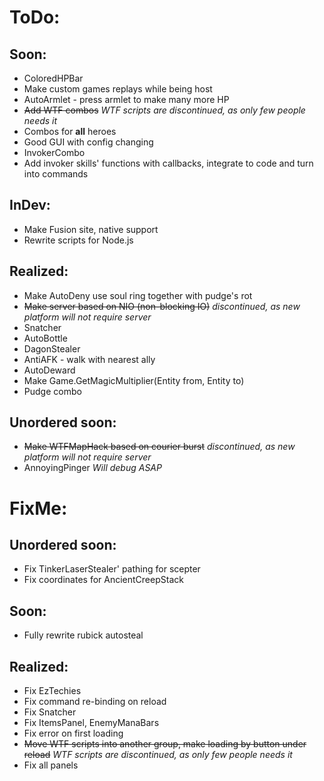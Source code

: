 # ToDo:
## Soon:
* ColoredHPBar
* Make custom games replays while being host
* AutoArmlet - press armlet to make many more HP
* ~~Add WTF combos~~ *_WTF scripts are discontinued, as only few people needs it_*
* Combos for **all** heroes
* Good GUI with config changing
* InvokerCombo
* Add invoker skills' functions with callbacks, integrate to code and turn into commands

## InDev:
* Make Fusion site, native support
* Rewrite scripts for Node.js

## Realized:
* Make AutoDeny use soul ring together with pudge's rot
* ~~Make server based on NIO (non-blocking IO)~~ *_discontinued, as new platform will not require server_*
* Snatcher
* AutoBottle
* DagonStealer
* AntiAFK - walk with nearest ally
* AutoDeward
* Make Game.GetMagicMultiplier(Entity from, Entity to)
* Pudge combo

## Unordered soon:
* ~~Make WTFMapHack based on courier burst~~ *_discontinued, as new platform will not require server_*
* AnnoyingPinger *_Will debug ASAP_*

# FixMe:
## Unordered soon:
* Fix TinkerLaserStealer' pathing for scepter
* Fix coordinates for AncientCreepStack

## Soon:
* Fully rewrite rubick autosteal

## Realized:
* Fix EzTechies
* Fix command re-binding on reload
* Fix Snatcher
* Fix ItemsPanel, EnemyManaBars
* Fix error on first loading
* ~~Move WTF scripts into another group, make loading by button under reload~~ *_WTF scripts are discontinued, as only few people needs it_*
* Fix all panels
